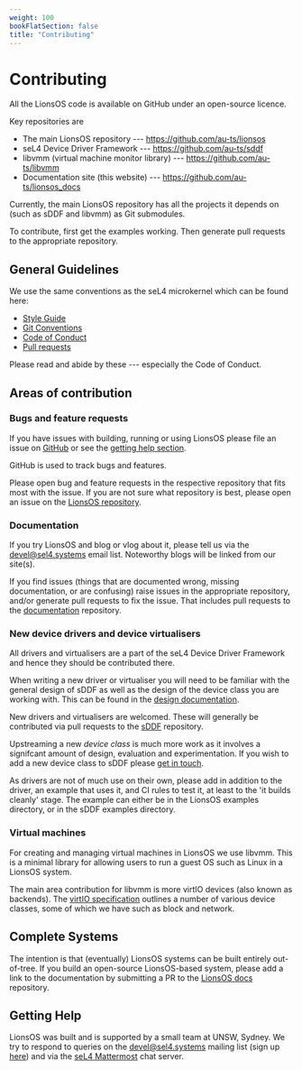 ```yaml
---
weight: 100
bookFlatSection: false
title: "Contributing"
---
```


# Contributing

All the LionsOS code is available on GitHub under an open-source
licence.

Key repositories are

 * The main LionsOS repository --- https://github.com/au-ts/lionsos
 * seL4 Device Driver Framework --- https://github.com/au-ts/sddf
 * libvmm (virtual machine monitor library) --- https://github.com/au-ts/libvmm
 * Documentation site (this website) --- https://github.com/au-ts/lionsos_docs

Currently, the main LionsOS repository has all the projects it depends on
(such as sDDF and libvmm) as Git submodules.

To contribute, first get the examples working.  Then generate pull
requests to the appropriate repository.

## General Guidelines

We use the same conventions as the seL4 microkernel which can be found here:
 *  [Style Guide](https://docs.sel4.systems/processes/style-guide.html)
 *  [Git Conventions](https://docs.sel4.systems/processes/git-conventions.html)
 *  [Code of Conduct](https://docs.sel4.systems/processes/conduct.html)
 *  [Pull requests](PullRequests)

Please read and abide by these --- especially the Code of Conduct.

## Areas of contribution

### Bugs and feature requests

If you have issues with building, running or using LionsOS please file
an issue on [GitHub](https://github.com/au-ts/lionsos) or see the
[getting help section](#getting-help).

GitHub is used to track bugs and features.

Please open bug and feature requests in the respective repository that fits
most with the issue. If you are not sure what repository is best, please
open an issue on the [LionsOS repository](https://github.com/au-ts/lionsos/issues).

### Documentation
If you try LionsOS and blog or vlog about it, please tell us via the
devel@sel4.systems email list.  Noteworthy blogs will be linked from
our site(s).

If you find issues (things that are documented wrong, missing
documentation, or are confusing) raise issues in the appropriate
repository, and/or generate pull requests to fix the issue.
That includes pull requests to the
[documentation](https://github.com/au-ts/lionsos_docs) repository.

### New device drivers and device virtualisers

All drivers and virtualisers are a part of the seL4 Device
Driver Framework and hence they should be contributed there.

When writing a new driver or virtualiser you will need to be
familiar with the general design of sDDF as well as the design of
the device class you are working with. This can be found in the
[design documentation](https://trustworthy.systems/projects/drivers/sddf-design.pdf).

New drivers and virtualisers are welcomed.  These will generally be
contributed via pull requests to the
[sDDF](https://github.com/au-ts/sddf) repository.

Upstreaming a new *device class* is much more work as it involves a
signifcant amount of design, evaluation and experimentation. If you
wish to add a new device class to sDDF please [get in touch](#getting-help).

As drivers are not of much use on their own, please add in addition to
the driver, an example that uses it, and CI rules to test it, at least
to the 'it builds cleanly' stage.  The example can either be in the
LionsOS examples directory, or in the sDDF examples directory.

### Virtual machines

For creating and managing virtual machines in LionsOS we use libvmm. This
is a minimal library for allowing users to run a guest OS such as Linux
in a LionsOS system.

The main area contribution for libvmm is more virtIO devices (also known
as backends). The [virtIO specification](https://docs.oasis-open.org/virtio/virtio/v1.2/csd01/virtio-v1.2-csd01.html)
outlines a number of various device classes, some of which we have such as block
and network.

## Complete Systems
The intention is that (eventually) LionsOS systems can be built
entirely out-of-tree.  If you build an open-source LionsOS-based
system, please add a link to the documentation by submitting a PR to
the [LionsOS docs](https://github.com/au-ts/LionsOS_docs) repository.

## Getting Help
LionsOS was built and is supported by a small team at UNSW, Sydney.
We try to respond to queries on the devel@sel4.systems mailing list
(sign up [here](https://lists.sel4.systems/postorius/lists/devel.sel4.systems/)) and
via the [seL4
Mattermost](https://mattermost.trustworthy.systems/seL4-external) chat
server.
